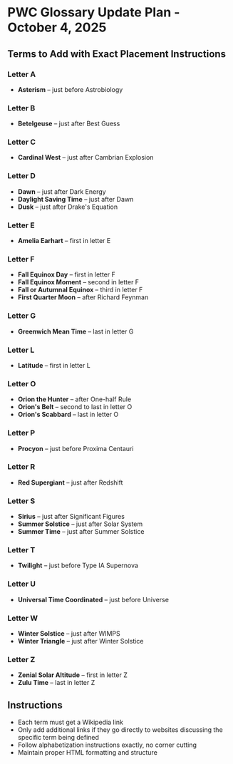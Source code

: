 # PWC Glossary Update Plan - October 4, 2025

## Terms to Add with Exact Placement Instructions

### Letter A
- **Asterism** – just before Astrobiology

### Letter B
- **Betelgeuse** – just after Best Guess

### Letter C
- **Cardinal West** – just after Cambrian Explosion

### Letter D
- **Dawn** – just after Dark Energy
- **Daylight Saving Time** – just after Dawn
- **Dusk** – just after Drake's Equation

### Letter E
- **Amelia Earhart** – first in letter E

### Letter F
- **Fall Equinox Day** – first in letter F
- **Fall Equinox Moment** – second in letter F
- **Fall or Autumnal Equinox** – third in letter F
- **First Quarter Moon** – after Richard Feynman

### Letter G
- **Greenwich Mean Time** – last in letter G

### Letter L
- **Latitude** – first in letter L

### Letter O
- **Orion the Hunter** – after One-half Rule
- **Orion's Belt** – second to last in letter O
- **Orion's Scabbard** – last in letter O

### Letter P
- **Procyon** – just before Proxima Centauri

### Letter R
- **Red Supergiant** – just after Redshift

### Letter S
- **Sirius** – just after Significant Figures
- **Summer Solstice** – just after Solar System
- **Summer Time** – just after Summer Solstice

### Letter T
- **Twilight** – just before Type IA Supernova

### Letter U
- **Universal Time Coordinated** – just before Universe

### Letter W
- **Winter Solstice** – just after WIMPS
- **Winter Triangle** – just after Winter Solstice

### Letter Z
- **Zenial Solar Altitude** – first in letter Z
- **Zulu Time** – last in letter Z

## Instructions
- Each term must get a Wikipedia link
- Only add additional links if they go directly to websites discussing the specific term being defined
- Follow alphabetization instructions exactly, no corner cutting
- Maintain proper HTML formatting and structure
